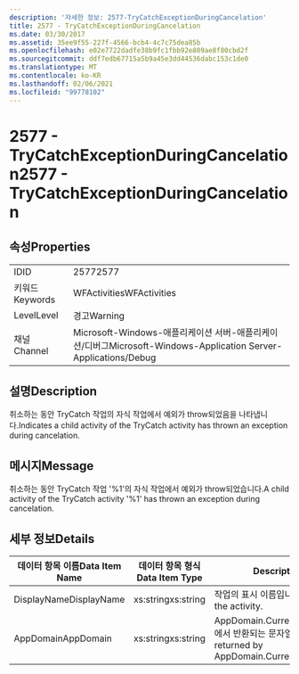 ```yaml
---
description: '자세한 정보: 2577-TryCatchExceptionDuringCancelation'
title: 2577 - TryCatchExceptionDuringCancelation
ms.date: 03/30/2017
ms.assetid: 35ee9f55-227f-4566-bcb4-4c7c75dea85b
ms.openlocfilehash: e02e7722dadfe38b9fc1fbb92e809ae8f80cbd2f
ms.sourcegitcommit: ddf7edb67715a5b9a45e3dd44536dabc153c1de0
ms.translationtype: MT
ms.contentlocale: ko-KR
ms.lasthandoff: 02/06/2021
ms.locfileid: "99778102"
---
```

# <a name="2577---trycatchexceptionduringcancelation"></a><span data-ttu-id="6efd3-103">2577 - TryCatchExceptionDuringCancelation</span><span class="sxs-lookup"><span data-stu-id="6efd3-103">2577 - TryCatchExceptionDuringCancelation</span></span>

## <a name="properties"></a><span data-ttu-id="6efd3-104">속성</span><span class="sxs-lookup"><span data-stu-id="6efd3-104">Properties</span></span>  
  
|||  
|-|-|  
|<span data-ttu-id="6efd3-105">ID</span><span class="sxs-lookup"><span data-stu-id="6efd3-105">ID</span></span>|<span data-ttu-id="6efd3-106">2577</span><span class="sxs-lookup"><span data-stu-id="6efd3-106">2577</span></span>|  
|<span data-ttu-id="6efd3-107">키워드</span><span class="sxs-lookup"><span data-stu-id="6efd3-107">Keywords</span></span>|<span data-ttu-id="6efd3-108">WFActivities</span><span class="sxs-lookup"><span data-stu-id="6efd3-108">WFActivities</span></span>|  
|<span data-ttu-id="6efd3-109">Level</span><span class="sxs-lookup"><span data-stu-id="6efd3-109">Level</span></span>|<span data-ttu-id="6efd3-110">경고</span><span class="sxs-lookup"><span data-stu-id="6efd3-110">Warning</span></span>|  
|<span data-ttu-id="6efd3-111">채널</span><span class="sxs-lookup"><span data-stu-id="6efd3-111">Channel</span></span>|<span data-ttu-id="6efd3-112">Microsoft-Windows-애플리케이션 서버-애플리케이션/디버그</span><span class="sxs-lookup"><span data-stu-id="6efd3-112">Microsoft-Windows-Application Server-Applications/Debug</span></span>|  
  
## <a name="description"></a><span data-ttu-id="6efd3-113">설명</span><span class="sxs-lookup"><span data-stu-id="6efd3-113">Description</span></span>  

 <span data-ttu-id="6efd3-114">취소하는 동안 TryCatch 작업의 자식 작업에서 예외가 throw되었음을 나타냅니다.</span><span class="sxs-lookup"><span data-stu-id="6efd3-114">Indicates a child activity of the TryCatch activity has thrown an exception during cancelation.</span></span>  
  
## <a name="message"></a><span data-ttu-id="6efd3-115">메시지</span><span class="sxs-lookup"><span data-stu-id="6efd3-115">Message</span></span>  

 <span data-ttu-id="6efd3-116">취소하는 동안 TryCatch 작업 '%1'의 자식 작업에서 예외가 throw되었습니다.</span><span class="sxs-lookup"><span data-stu-id="6efd3-116">A child activity of the TryCatch activity '%1' has thrown an exception during cancelation.</span></span>  
  
## <a name="details"></a><span data-ttu-id="6efd3-117">세부 정보</span><span class="sxs-lookup"><span data-stu-id="6efd3-117">Details</span></span>  
  
|<span data-ttu-id="6efd3-118">데이터 항목 이름</span><span class="sxs-lookup"><span data-stu-id="6efd3-118">Data Item Name</span></span>|<span data-ttu-id="6efd3-119">데이터 항목 형식</span><span class="sxs-lookup"><span data-stu-id="6efd3-119">Data Item Type</span></span>|<span data-ttu-id="6efd3-120">Description</span><span class="sxs-lookup"><span data-stu-id="6efd3-120">Description</span></span>|  
|--------------------|--------------------|-----------------|  
|<span data-ttu-id="6efd3-121">DisplayName</span><span class="sxs-lookup"><span data-stu-id="6efd3-121">DisplayName</span></span>|<span data-ttu-id="6efd3-122">xs:string</span><span class="sxs-lookup"><span data-stu-id="6efd3-122">xs:string</span></span>|<span data-ttu-id="6efd3-123">작업의 표시 이름입니다.</span><span class="sxs-lookup"><span data-stu-id="6efd3-123">The display name of the activity.</span></span>|  
|<span data-ttu-id="6efd3-124">AppDomain</span><span class="sxs-lookup"><span data-stu-id="6efd3-124">AppDomain</span></span>|<span data-ttu-id="6efd3-125">xs:string</span><span class="sxs-lookup"><span data-stu-id="6efd3-125">xs:string</span></span>|<span data-ttu-id="6efd3-126">AppDomain.CurrentDomain.FriendlyName에서 반환되는 문자열입니다.</span><span class="sxs-lookup"><span data-stu-id="6efd3-126">The string returned by AppDomain.CurrentDomain.FriendlyName.</span></span>|

